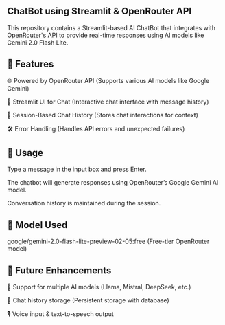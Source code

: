 ## ChatBot using Streamlit & OpenRouter API

This repository contains a Streamlit-based AI ChatBot that integrates with OpenRouter's API to provide real-time responses using AI models like Gemini 2.0 Flash Lite.

## 🔹 Features

🌐 Powered by OpenRouter API (Supports various AI models like Google Gemini)

🎨 Streamlit UI for Chat (Interactive chat interface with message history)

💾 Session-Based Chat History (Stores chat interactions for context)

🛠 Error Handling (Handles API errors and unexpected failures)

## 🔹 Usage
  
  Type a message in the input box and press Enter.
  
  The chatbot will generate responses using OpenRouter’s Google Gemini AI model.
  
  Conversation history is maintained during the session.

## 🔹 Model Used

   google/gemini-2.0-flash-lite-preview-02-05:free (Free-tier OpenRouter model)

## 🔹 Future Enhancements

🔄 Support for multiple AI models (Llama, Mistral, DeepSeek, etc.)

📂 Chat history storage (Persistent storage with database)

🎙 Voice input & text-to-speech output

